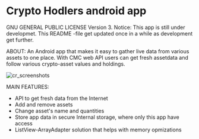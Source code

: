 # Crypto Hodlers android app
GNU GENERAL PUBLIC LICENSE Version 3. Notice: This app is still under developmet. This README -file get updated once in a while as development get further.

ABOUT: 
An Android app that makes it easy to gather live data from various assets to one place. With CMC web API users can get fresh assetdata and follow various crypto-asset values and holdings.

![cr_screenshots](https://user-images.githubusercontent.com/28114032/55292537-d60fdc00-53f4-11e9-9143-23fab4fc77c7.png)

MAIN FEATURES:
- API to get fresh data from the Internet
- Add and remove assets
- Change asset's name and quantities
- Store app data in secure Internal storage, where only this app have access
- ListView-ArrayAdapter solution that helps with memory opmizations
